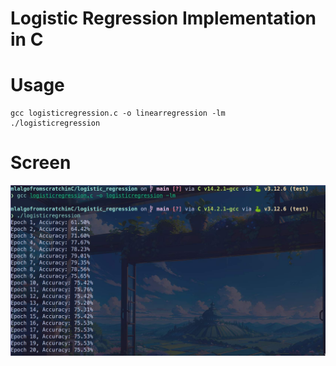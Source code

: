 # Logistic Regression Implementation in C

# Usage

```
gcc logisticregression.c -o linearregression -lm
./logisticregression
```

# Screen
![logistic-regression-screen](screen.jpg)
